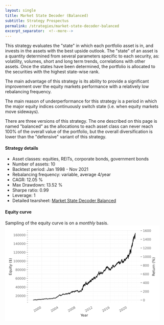 ```yaml
---
layout: single
title: Market State Decoder (Balanced)
subtitle: Strategy Prospectus
permalink: /strategies/market-state-decoder-balanced
excerpt_separator:  <!--more-->
---
```


This strategy evaluates the "state" in which each portfolio asset is in, and invests in the assets with the best upside outlook.
The "state" of an asset is a quantity determined from several parameters specific to each security, as: volatility, volumes, short and long term trends, correlations with other assets. Once the states have been determined, the portfolio is allocated to the securities with the highest state-wise rank.

The main advantage of this strategy is its ability to provide a significant improvement over the equity markets performance with a relatively low rebalancing frequency.

The main reason of underperformance for this strategy is a period in which the major equity indices continuously switch state (i.e. when equity markets move sideways).

There are three versions of this strategy. The one described on this page is named "balanced" as the allocations to each asset class can never reach 100% of the overall value of the portfolio, but the overall diversification is lower than the "defensive" variant of this strategy.

#### Strategy details
* Asset classes: equities, REITs, corporate bonds, government bonds
* Number of assets: 10
* Backtest period: Jan 1998 - Nov 2021
* Rebalancing frequency: variable, average 4/year
* CAGR: 12.05 %
* Max Drawdown: 13.52 %
* Sharpe ratio: 0.99
* Leverage: 1
* Detailed tearsheet: [Market State Decoder Balanced](/tearsheets/MarketStateDecoderBalanced.html)

#### Equity curve
Sampling of the equity curve is on a _monthly_ basis. 
![Market State Decoder Balanced](/images/MarketStateDecoderBalanced.svg)
